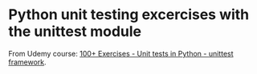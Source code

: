 # Python unit testing excercises with the unittest module
From Udemy course: 
[100+ Exercises - Unit tests in Python - unittest framework](https://www.udemy.com/course/unit-testing-python-unittest-framework/).

